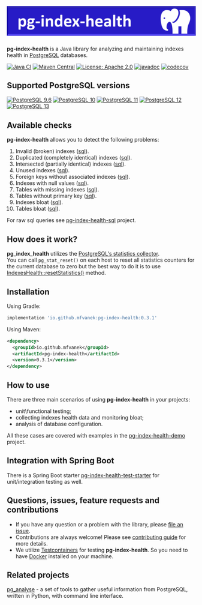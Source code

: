 # ![pg-index-health](https://github.com/mfvanek/pg-index-health/blob/master/logo.png "pg-index-health")
**pg-index-health** is a Java library for analyzing and maintaining indexes health in [PostgreSQL](https://www.postgresql.org/) databases.

[![Java CI](https://github.com/mfvanek/pg-index-health/workflows/Java%20CI/badge.svg)](https://github.com/mfvanek/pg-index-health/actions "Java CI")
[![Maven Central](https://img.shields.io/maven-central/v/io.github.mfvanek/pg-index-health.svg)](https://search.maven.org/artifact/io.github.mfvanek/pg-index-health/ "Maven Central")
[![License: Apache 2.0](https://img.shields.io/badge/License-Apache%202.0-blue.svg)](https://github.com/mfvanek/pg-index-health/blob/master/LICENSE "Apache License 2.0")
[![javadoc](https://javadoc.io/badge2/io.github.mfvanek/pg-index-health/javadoc.svg)](https://javadoc.io/doc/io.github.mfvanek/pg-index-health "javadoc")
[![codecov](https://codecov.io/gh/mfvanek/pg-index-health/branch/master/graph/badge.svg)](https://codecov.io/gh/mfvanek/pg-index-health)

## Supported PostgreSQL versions
[![PostgreSQL 9.6](https://img.shields.io/badge/PostgreSQL-9.6-green.svg)](https://www.postgresql.org/about/news/1703/ "PostgreSQL 9.6")
[![PostgreSQL 10](https://img.shields.io/badge/PostgreSQL-10-green.svg)](https://www.postgresql.org/about/news/1786/ "PostgreSQL 10")
[![PostgreSQL 11](https://img.shields.io/badge/PostgreSQL-11-green.svg)](https://www.postgresql.org/about/news/1894/ "PostgreSQL 11")
[![PostgreSQL 12](https://img.shields.io/badge/PostgreSQL-12-green.svg)](https://www.postgresql.org/about/news/1976/ "PostgreSQL 12")
[![PostgreSQL 13](https://img.shields.io/badge/PostgreSQL-13-green.svg)](https://www.postgresql.org/about/news/postgresql-13-released-2077/ "PostgreSQL 13")

## Available checks
**pg-index-health** allows you to detect the following problems:
1. Invalid (broken) indexes ([sql](https://github.com/mfvanek/pg-index-health-sql/blob/master/sql/invalid_indexes.sql)).
1. Duplicated (completely identical) indexes ([sql](https://github.com/mfvanek/pg-index-health-sql/blob/master/sql/duplicated_indexes.sql)).
1. Intersected (partially identical) indexes ([sql](https://github.com/mfvanek/pg-index-health-sql/blob/master/sql/intersected_indexes.sql)).
1. Unused indexes ([sql](https://github.com/mfvanek/pg-index-health-sql/blob/master/sql/unused_indexes.sql)).
1. Foreign keys without associated indexes ([sql](https://github.com/mfvanek/pg-index-health-sql/blob/master/sql/foreign_keys_without_index.sql)).
1. Indexes with null values ([sql](https://github.com/mfvanek/pg-index-health-sql/blob/master/sql/indexes_with_null_values.sql)).
1. Tables with missing indexes ([sql](https://github.com/mfvanek/pg-index-health-sql/blob/master/sql/tables_with_missing_indexes.sql)).
1. Tables without primary key ([sql](https://github.com/mfvanek/pg-index-health-sql/blob/master/sql/tables_without_primary_key.sql)).
1. Indexes bloat ([sql](https://github.com/mfvanek/pg-index-health-sql/blob/master/sql/bloated_indexes.sql)).
1. Tables bloat ([sql](https://github.com/mfvanek/pg-index-health-sql/blob/master/sql/bloated_tables.sql)).

For raw sql queries see [pg-index-health-sql](https://github.com/mfvanek/pg-index-health-sql) project.

## How does it work?
**pg_index_health** utilizes the [PostgreSQL's statistics collector](https://www.postgresql.org/docs/10/monitoring-stats.html).  
You can call `pg_stat_reset()` on each host to reset all statistics counters for the current database to zero
but the best way to do it is to use [IndexesHealth::resetStatistics()](https://github.com/mfvanek/pg-index-health/blob/9251f99e2952bc7490137f40c83873ff54ac1ffa/src/main/java/io/github/mfvanek/pg/index/health/IndexesHealth.java#L168) method.

## Installation
Using Gradle:
```groovy
implementation 'io.github.mfvanek:pg-index-health:0.3.1'
```

Using Maven:
```xml
<dependency>
  <groupId>io.github.mfvanek</groupId>
  <artifactId>pg-index-health</artifactId>
  <version>0.3.1</version>
</dependency>
```

## How to use
There are three main scenarios of using **pg-index-health** in your projects:
* unit\functional testing;
* collecting indexes health data and monitoring bloat;
* analysis of database configuration.

All these cases are covered with examples in the [pg-index-health-demo](https://github.com/mfvanek/pg-index-health-demo) project.

## Integration with Spring Boot
There is a Spring Boot starter [pg-index-health-test-starter](https://github.com/mfvanek/pg-index-health-test-starter) 
for unit/integration testing as well.

## Questions, issues, feature requests and contributions
* If you have any question or a problem with the library, please [file an issue](https://github.com/mfvanek/pg-index-health/issues).
* Contributions are always welcome! Please see [contributing guide](CONTRIBUTING.md) for more details.
* We utilize [Testcontainers](https://www.testcontainers.org/) for testing **pg-index-health**. 
So you need to have [Docker](https://www.docker.com/) installed on your machine.

## Related projects
[pg_analyse](https://github.com/idlesign/pg_analyse) - a set of tools to gather useful information from PostgreSQL,
written in Python, with command line interface.
